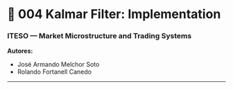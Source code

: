 # 🧠 004 Kalmar Filter: Implementation
### ITESO — Market Microstructure and Trading Systems  
**Autores:**  
- José Armando Melchor Soto  
- Rolando Fortanell Canedo  

---

